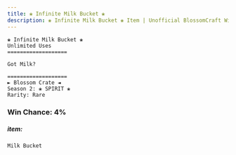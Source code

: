 ```yaml
---
title: ❀ Infinite Milk Bucket ❀
description: ❀ Infinite Milk Bucket ❀ Item | Unofficial BlossomCraft Wiki
---
```

```
❀ Infinite Milk Bucket ❀
Unlimited Uses
===================

Got Milk?

===================
► Blossom Crate ◄
Season 2: ❀ SPIRIT ❀
Rarity: Rare
```
### Win Chance: 4%

##### item:
`Milk Bucket`